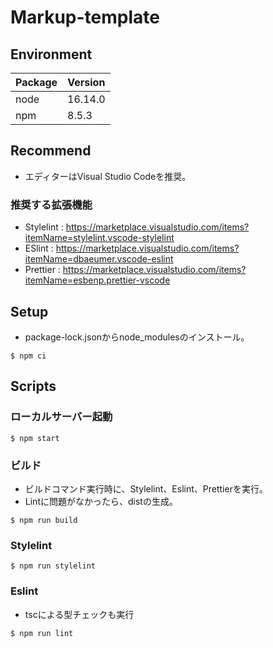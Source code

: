 # Markup-template

## Environment
| Package | Version|
| - | - |
| node | 16.14.0 |
| npm | 8.5.3 |

## Recommend
- エディターはVisual Studio Codeを推奨。
### 推奨する拡張機能
- Stylelint : https://marketplace.visualstudio.com/items?itemName=stylelint.vscode-stylelint
- ESlint : https://marketplace.visualstudio.com/items?itemName=dbaeumer.vscode-eslint
- Prettier : https://marketplace.visualstudio.com/items?itemName=esbenp.prettier-vscode

## Setup
- package-lock.jsonからnode_modulesのインストール。
```
$ npm ci
```

## Scripts
### ローカルサーバー起動
```
$ npm start
```

### ビルド
- ビルドコマンド実行時に、Stylelint、Eslint、Prettierを実行。
- Lintに問題がなかったら、distの生成。
```
$ npm run build
```

### Stylelint
```
$ npm run stylelint
```

### Eslint
- tscによる型チェックも実行
```
$ npm run lint
```
